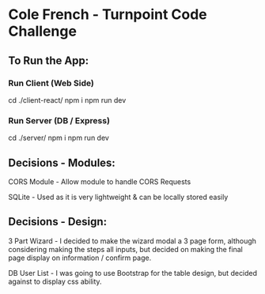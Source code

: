 # Cole French - Turnpoint Code Challenge

## To Run the App:

### Run Client (Web Side)

cd ./client-react/
npm i
npm run dev

### Run Server (DB / Express)

cd ./server/
npm i
npm run dev

## Decisions - Modules:

CORS Module - Allow module to handle CORS Requests

SQLite - Used as it is very lightweight & can be locally stored easily

## Decisions - Design:

3 Part Wizard - I decided to make the wizard modal a 3 page form, although considering making the steps all inputs, but decided on making the final page display on information / confirm page.

DB User List - I was going to use Bootstrap for the table design, but decided against to display css ability.
